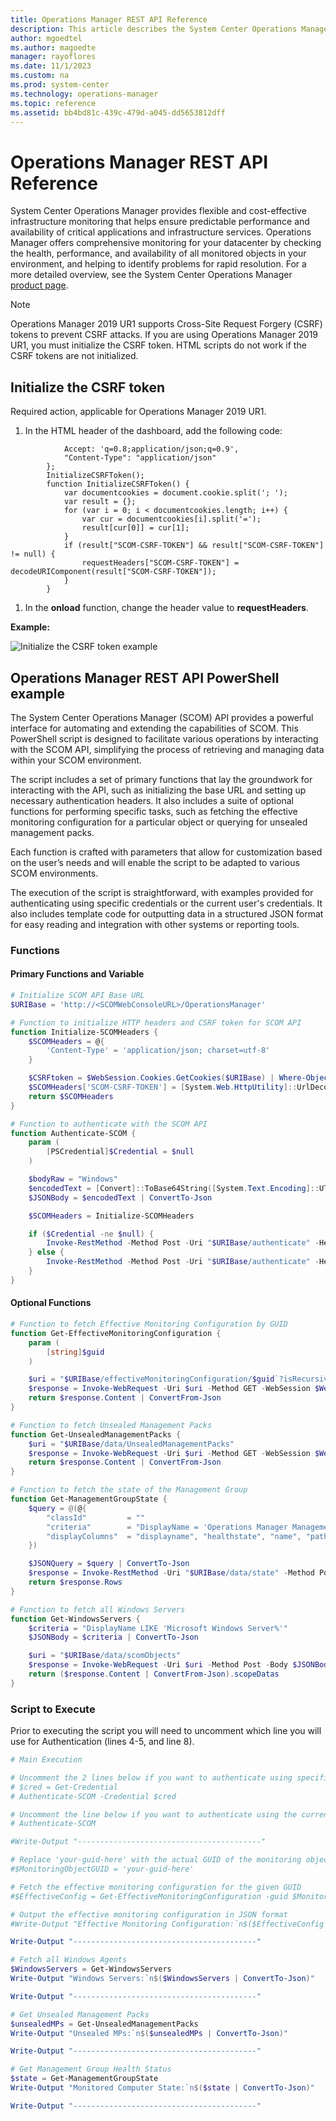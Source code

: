 ```yaml
---
title: Operations Manager REST API Reference
description: This article describes the System Center Operations Manager REST API reference content.  
author: mgoedtel
ms.author: magoedte
manager: rayoflores
ms.date: 11/1/2023
ms.custom: na
ms.prod: system-center
ms.technology: operations-manager
ms.topic: reference
ms.assetid: bb4bd81c-439c-479d-a045-dd5653812dff
---
```


# Operations Manager REST API Reference

System Center Operations Manager provides flexible and cost-effective infrastructure monitoring that helps ensure predictable performance and availability of critical applications and infrastructure services. Operations Manager offers comprehensive monitoring for your datacenter by checking the health, performance, and availability of all monitored objects in your environment, and helping to identify problems for rapid resolution. For a more detailed overview, see the System Center Operations Manager [product page](/system-center/scom/).

> [!NOTE]
> Operations Manager 2019 UR1 supports Cross-Site Request Forgery (CSRF) tokens to prevent CSRF attacks. If you are using Operations Manager 2019 UR1, you must initialize the CSRF token. HTML scripts do not work if the CSRF tokens are not initialized.

## Initialize the CSRF token

Required action, applicable for Operations Manager 2019 UR1.

1. In the HTML header of the dashboard, add the following code:

```var requestHeaders = {
            Accept: 'q=0.8;application/json;q=0.9',
            "Content-Type": "application/json"
        };
        InitializeCSRFToken();
        function InitializeCSRFToken() {
            var documentcookies = document.cookie.split('; ');
            var result = {};
            for (var i = 0; i < documentcookies.length; i++) {
                var cur = documentcookies[i].split('=');
                result[cur[0]] = cur[1];
            }
            if (result["SCOM-CSRF-TOKEN"] && result["SCOM-CSRF-TOKEN"] != null) {
                requestHeaders["SCOM-CSRF-TOKEN"] = decodeURIComponent(result["SCOM-CSRF-TOKEN"]);
            }
        }
```

1. In the **onload** function, change the header value to **requestHeaders**.

**Example:**

![Initialize the CSRF token example](./Media/index/116854.png)

## Operations Manager REST API PowerShell example
The System Center Operations Manager (SCOM) API provides a powerful interface for automating and extending the capabilities of SCOM. This PowerShell script is designed to facilitate various operations by interacting with the SCOM API, simplifying the process of retrieving and managing data within your SCOM environment.

The script includes a set of primary functions that lay the groundwork for interacting with the API, such as initializing the base URL and setting up necessary authentication headers. It also includes a suite of optional functions for performing specific tasks, such as fetching the effective monitoring configuration for a particular object or querying for unsealed management packs.

Each function is crafted with parameters that allow for customization based on the user’s needs and will enable the script to be adapted to various SCOM environments.

The execution of the script is straightforward, with examples provided for authenticating using specific credentials or the current user's credentials. It also includes template code for outputting data in a structured JSON format for easy reading and integration with other systems or reporting tools.

### Functions
#### Primary Functions and Variable
```powershell
# Initialize SCOM API Base URL
$URIBase = 'http://<SCOMWebConsoleURL>/OperationsManager'

# Function to initialize HTTP headers and CSRF token for SCOM API
function Initialize-SCOMHeaders {
    $SCOMHeaders = @{
        'Content-Type' = 'application/json; charset=utf-8'
    }

    $CSRFtoken = $WebSession.Cookies.GetCookies($URIBase) | Where-Object { $_.Name -eq 'SCOM-CSRF-TOKEN' }
    $SCOMHeaders['SCOM-CSRF-TOKEN'] = [System.Web.HttpUtility]::UrlDecode($CSRFtoken.Value)
    return $SCOMHeaders
}

# Function to authenticate with the SCOM API
function Authenticate-SCOM {
    param (
        [PSCredential]$Credential = $null
    )

    $bodyRaw = "Windows"
    $encodedText = [Convert]::ToBase64String([System.Text.Encoding]::UTF8.GetBytes($bodyRaw))
    $JSONBody = $encodedText | ConvertTo-Json

    $SCOMHeaders = Initialize-SCOMHeaders

    if ($Credential -ne $null) {
        Invoke-RestMethod -Method Post -Uri "$URIBase/authenticate" -Headers $SCOMHeaders -Body $JSONBody -Credential $Credential -SessionVariable WebSession
    } else {
        Invoke-RestMethod -Method Post -Uri "$URIBase/authenticate" -Headers $SCOMHeaders -Body $JSONBody -UseDefaultCredentials -SessionVariable WebSession
    }
}
```

#### Optional Functions
```powershell
# Function to fetch Effective Monitoring Configuration by GUID
function Get-EffectiveMonitoringConfiguration {
    param (
        [string]$guid
    )

    $uri = "$URIBase/effectiveMonitoringConfiguration/$guid`?isRecursive=True"
    $response = Invoke-WebRequest -Uri $uri -Method GET -WebSession $WebSession
    return $response.Content | ConvertFrom-Json
}

# Function to fetch Unsealed Management Packs
function Get-UnsealedManagementPacks {
    $uri = "$URIBase/data/UnsealedManagementPacks"
    $response = Invoke-WebRequest -Uri $uri -Method GET -WebSession $WebSession
    return $response.Content | ConvertFrom-Json
}

# Function to fetch the state of the Management Group
function Get-ManagementGroupState {
    $query = @(@{
        "classId"         = ""
        "criteria"        = "DisplayName = 'Operations Manager Management Group'"
        "displayColumns"  = "displayname", "healthstate", "name", "path"
    })

    $JSONQuery = $query | ConvertTo-Json
    $response = Invoke-RestMethod -Uri "$URIBase/data/state" -Method Post -Body $JSONQuery -ContentType "application/json" -WebSession $WebSession
    return $response.Rows
}

# Function to fetch all Windows Servers
function Get-WindowsServers {
    $criteria = "DisplayName LIKE 'Microsoft Windows Server%'"
    $JSONBody = $criteria | ConvertTo-Json

    $uri = "$URIBase/data/scomObjects"
    $response = Invoke-WebRequest -Uri $uri -Method Post -Body $JSONBody -WebSession $WebSession
    return ($response.Content | ConvertFrom-Json).scopeDatas
}
```

### Script to Execute
Prior to executing the script you will need to uncomment which line you will use for Authentication (lines 4-5, and line 8).
```powershell
# Main Execution

# Uncomment the 2 lines below if you want to authenticate using specific credentials
# $cred = Get-Credential
# Authenticate-SCOM -Credential $cred

# Uncomment the line below if you want to authenticate using the current user's credentials
# Authenticate-SCOM

#Write-Output "-----------------------------------------"

# Replace 'your-guid-here' with the actual GUID of the monitoring object
#$MonitoringObjectGUID = 'your-guid-here'

# Fetch the effective monitoring configuration for the given GUID
#$EffectiveConfig = Get-EffectiveMonitoringConfiguration -guid $MonitoringObjectGUID

# Output the effective monitoring configuration in JSON format
#Write-Output "Effective Monitoring Configuration:`n$($EffectiveConfig | ConvertTo-Json)"

Write-Output "-----------------------------------------"

# Fetch all Windows Agents
$WindowsServers = Get-WindowsServers
Write-Output "Windows Servers:`n$($WindowsServers | ConvertTo-Json)"

Write-Output "-----------------------------------------"

# Get Unsealed Management Packs
$unsealedMPs = Get-UnsealedManagementPacks
Write-Output "Unsealed MPs:`n$($unsealedMPs | ConvertTo-Json)"

Write-Output "-----------------------------------------"

# Get Management Group Health Status
$state = Get-ManagementGroupState
Write-Output "Monitored Computer State:`n$($state | ConvertTo-Json)"

Write-Output "-----------------------------------------"
```
